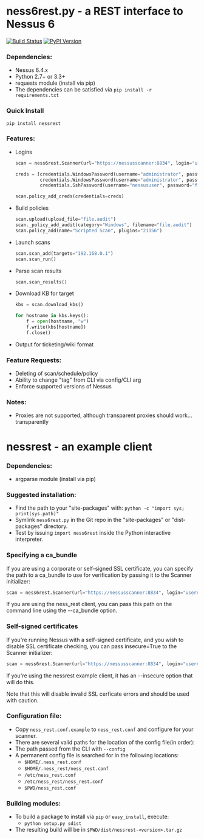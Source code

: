 # ness6rest.py - a REST interface to Nessus 6
[![Build Status](https://travis-ci.org/tenable/nessrest.svg?branch=master)](https://travis-ci.org/tenable/nessrest)
[![PyPI Version](https://badge.fury.io/py/nessrest.svg)](https://pypi.python.org/pypi/nessrest)
### Dependencies:

* Nessus 6.4.x
* Python 2.7+ or 3.3+
* requests module (install via pip)
* The dependencies can be satisfied via `pip install -r requirements.txt`

### Quick Install
```
pip install nessrest
```

### Features:

* Logins

  ```python
  scan = ness6rest.Scanner(url="https://nessusscanner:8834", login="username", password="password")

  creds = [credentials.WindowsPassword(username="administrator", password="foobar"),
           credentials.WindowsPassword(username="administrator", password="barfoo"),
           credentials.SshPassword(username="nessususer", password="foobar")]

  scan.policy_add_creds(credentials=creds)
  ```
* Build policies

  ```python
  scan.upload(upload_file="file.audit")
  scan._policy_add_audit(category="Windows", filename="file.audit")
  scan.policy_add(name="Scripted Scan", plugins="21156")
  ```

* Launch scans

  ```python
  scan.scan_add(targets="192.168.0.1")
  scan.scan_run()
  ```

* Parse scan results

  ```python
  scan.scan_results()
  ```

* Download KB for target

  ```python
  kbs = scan.download_kbs()

  for hostname in kbs.keys():
      f = open(hostname, "w")
      f.write(kbs[hostname])
      f.close()
  ```

* Output for ticketing/wiki format

### Feature Requests:

* Deleting of scan/schedule/policy
* Ability to change "tag" from CLI via config/CLI arg
* Enforce supported versions of Nessus

### Notes:
* Proxies are not supported, although transparent proxies should work... transparently

# nessrest - an example client

### Dependencies:
* argparse module (install via pip)

### Suggested installation:

* Find the path to your "site-packages" with: `python -c "import sys; print(sys.path)"`
* Symlink `ness6rest.py` in the Git repo in the "site-packages" or "dist-packages" directory.
* Test by issuing `import ness6rest` inside the Python interactive
  interpreter.

### Specifying a ca\_bundle

If you are using a corporate or self-signed SSL certificate, you can specify the path to a ca\_bundle to use for verification by passing it to the Scanner initializer:
  ```python
  scan = ness6rest.Scanner(url="https://nessusscanner:8834", login="username", password="password", ca_bundle="/path/to/ca_bundle.pem")
  ```

If you are using the ness\_rest client, you can pass this path on the command line using the --ca\_bundle option.

### Self-signed certificates

If you're running Nessus with a self-signed certificate, and you wish to disable SSL certificate checking, you can pass insecure=True to the Scanner initializer:
  ```python
  scan = ness6rest.Scanner(url="https://nessusscanner:8834", login="username", password="password", insecure=True)
  ```

If you're using the nessrest example client, it has an --insecure option that will do this.

Note that this will disable invalid SSL cerficate errors and should be used with caution.

### Configuration file:

* Copy `ness_rest.conf.example` to `ness_rest.conf` and configure for your scanner.
* There are several valid paths for the location of the config file(in order):
* The path passed from the CLI with `--config`
* A permanent config file is searched for in the following locations:
    * `$HOME/.ness_rest.conf`
    * `$HOME/.ness_rest/ness_rest.conf`
    * `/etc/ness_rest.conf`
    * `/etc/ness_rest/ness_rest.conf`
    * `$PWD/ness_rest.conf`

### Building modules:

* To build a package to install via `pip` or `easy_install`, execute:
    * `python setup.py sdist`
* The resulting build will be in `$PWD/dist/nessrest-<version>.tar.gz`
